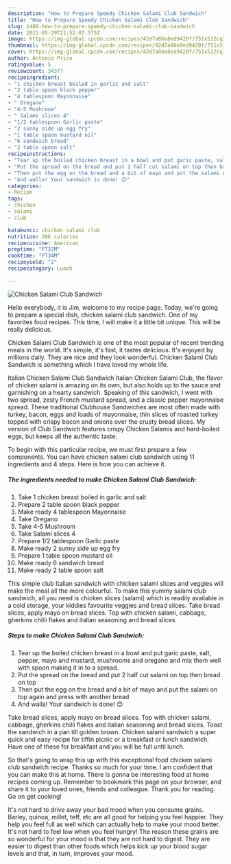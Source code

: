 ```yaml
---
description: "How to Prepare Speedy Chicken Salami Club Sandwich"
title: "How to Prepare Speedy Chicken Salami Club Sandwich"
slug: 1488-how-to-prepare-speedy-chicken-salami-club-sandwich
date: 2022-05-29T21:52:07.575Z
image: https://img-global.cpcdn.com/recipes/42d7a86e8ed9420f/751x532cq70/chicken-salami-club-sandwich-recipe-main-photo.jpg
thumbnail: https://img-global.cpcdn.com/recipes/42d7a86e8ed9420f/751x532cq70/chicken-salami-club-sandwich-recipe-main-photo.jpg
cover: https://img-global.cpcdn.com/recipes/42d7a86e8ed9420f/751x532cq70/chicken-salami-club-sandwich-recipe-main-photo.jpg
author: Antonio Price
ratingvalue: 5
reviewcount: 34377
recipeingredient:
- "1 chicken breast boiled in garlic and salt"
- "2 table spoon black pepper"
- "4 tablespoon Mayonnaise"
- " Oregano"
- "4-5 Mushroom"
- " Salami slices 4"
- "1/2 tablespoon Garlic paste"
- "2 sunny side up egg fry"
- "1 table spoon mustard oil"
- "6 sandwich bread"
- "2 table spoon salt"
recipeinstructions:
- "Tear up the boiled chicken breast in a bowl and put garic paste, salt, pepper, mayo and mustard, mushrooms and oregano and mix them well with spoon making it in to a spread."
- "Put the spread on the bread and put 2 half cut salami on top then bread on top"
- "Then put the egg on the bread and a bit of mayo and put the salami on top again and press with another bread"
- "And walla! Your sandwich is done! 😊"
categories:
- Recipe
tags:
- chicken
- salami
- club

katakunci: chicken salami club 
nutrition: 206 calories
recipecuisine: American
preptime: "PT32M"
cooktime: "PT34M"
recipeyield: "2"
recipecategory: Lunch

---
```



![Chicken Salami Club Sandwich](https://img-global.cpcdn.com/recipes/42d7a86e8ed9420f/751x532cq70/chicken-salami-club-sandwich-recipe-main-photo.jpg)

Hello everybody, it is Jim, welcome to my recipe page. Today, we're going to prepare a special dish, chicken salami club sandwich. One of my favorites food recipes. This time, I will make it a little bit unique. This will be really delicious.

Chicken Salami Club Sandwich is one of the most popular of recent trending meals in the world. It's simple, it's fast, it tastes delicious. It's enjoyed by millions daily. They are nice and they look wonderful. Chicken Salami Club Sandwich is something which I have loved my whole life.

Italian Chicken Salami Club Sandwich Italian Chicken Salami Club, the flavor of chicken salami is amazing on its own, but also holds up to the sauce and garnishing on a hearty sandwich. Speaking of this sandwich, I went with two spread, zesty French mustard spread, and a classic pepper mayonnaise spread. These traditional Clubhouse Sandwiches are most often made with turkey, bacon, eggs and loads of mayonnaise, thin slices of roasted turkey topped with crispy bacon and onions over the crusty bread slices. My version of Club Sandwich features crispy Chicken Salamis and hard-boiled eggs, but keeps all the authentic taste.


To begin with this particular recipe, we must first prepare a few components. You can have chicken salami club sandwich using 11 ingredients and 4 steps. Here is how you can achieve it.

<!--inarticleads1-->

##### The ingredients needed to make Chicken Salami Club Sandwich:

1. Take 1 chicken breast boiled in garlic and salt
1. Prepare 2 table spoon black pepper
1. Make ready 4 tablespoon Mayonnaise
1. Take  Oregano
1. Take 4-5 Mushroom
1. Take  Salami slices 4
1. Prepare 1/2 tablespoon Garlic paste
1. Make ready 2 sunny side up egg fry
1. Prepare 1 table spoon mustard oil
1. Make ready 6 sandwich bread
1. Make ready 2 table spoon salt


This simple club Italian sandwich with chicken salami slices and veggies will make the meal all the more colourful. To make this yummy salami club sandwich, all you need is chicken slices (salami) which is readily available in a cold storage, your kiddies favourite veggies and bread slices. Take bread slices, apply mayo on bread slices. Top with chicken salami, cabbage, gherkins chilli flakes and italian seasoning and bread slices. 

<!--inarticleads2-->

##### Steps to make Chicken Salami Club Sandwich:

1. Tear up the boiled chicken breast in a bowl and put garic paste, salt, pepper, mayo and mustard, mushrooms and oregano and mix them well with spoon making it in to a spread.
1. Put the spread on the bread and put 2 half cut salami on top then bread on top
1. Then put the egg on the bread and a bit of mayo and put the salami on top again and press with another bread
1. And walla! Your sandwich is done! 😊


Take bread slices, apply mayo on bread slices. Top with chicken salami, cabbage, gherkins chilli flakes and italian seasoning and bread slices. Toast the sandwich in a pan till golden brown. Chicken salami sandwich a super quick and easy recipe for tiffin picnic or a breakfast or lunch sandwich. Have one of these for breakfast and you will be full until lunch. 

So that's going to wrap this up with this exceptional food chicken salami club sandwich recipe. Thanks so much for your time. I am confident that you can make this at home. There is gonna be interesting food at home recipes coming up. Remember to bookmark this page on your browser, and share it to your loved ones, friends and colleague. Thank you for reading. Go on get cooking!

It's not hard to drive away your bad mood when you consume grains. Barley, quinoa, millet, teff, etc are all good for helping you feel happier. They help you feel full as well which can actually help to make your mood better. It's not hard to feel low when you feel hungry! The reason these grains are so wonderful for your mood is that they are not hard to digest. They are easier to digest than other foods which helps kick up your blood sugar levels and that, in turn, improves your mood.
